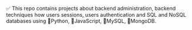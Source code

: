 ✅ This repo contains projects about backend administration, backend techniques how users sessions, users authentication and SQL and NoSQL databases using 🐍Python, 🤖JavaScript, 🐬MySQL, 🍃MongoDB.